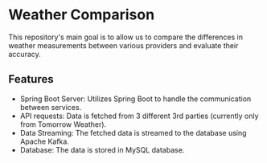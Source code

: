 # Weather Comparison

This repository's main goal is to allow us to compare the differences in weather measurements between various providers and evaluate their accuracy.


## Features
- Spring Boot Server: Utilizes Spring Boot to handle the communication between services.
- API requests: Data is fetched from 3 different 3rd parties (currently only from Tomorrow Weather).
- Data Streaming: The fetched data is streamed to the database using Apache Kafka.
- Database: The data is stored in MySQL database.
